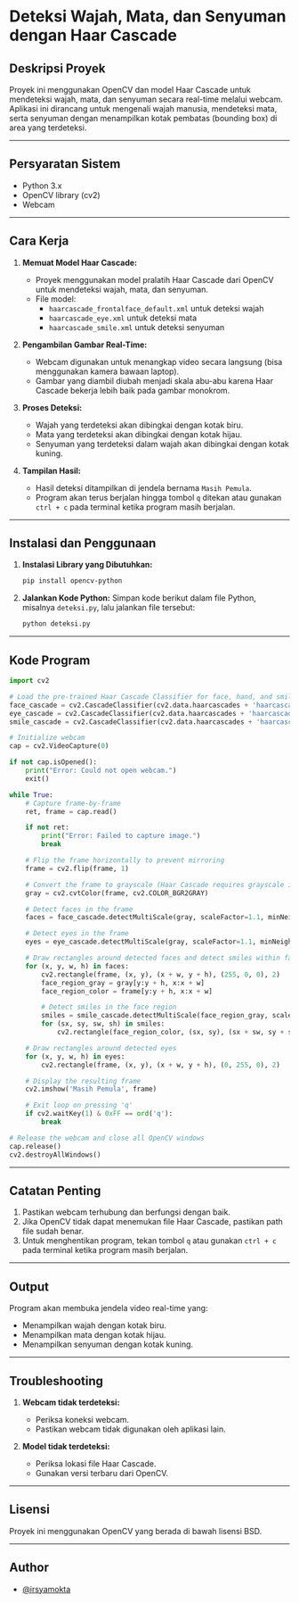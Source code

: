 # Deteksi Wajah, Mata, dan Senyuman dengan Haar Cascade

## Deskripsi Proyek
Proyek ini menggunakan OpenCV dan model Haar Cascade untuk mendeteksi wajah, mata, dan senyuman secara real-time melalui webcam. Aplikasi ini dirancang untuk mengenali wajah manusia, mendeteksi mata, serta senyuman dengan menampilkan kotak pembatas (bounding box) di area yang terdeteksi.

---

## Persyaratan Sistem
- Python 3.x
- OpenCV library (cv2)
- Webcam

---

## Cara Kerja
1. **Memuat Model Haar Cascade:**
   - Proyek menggunakan model pralatih Haar Cascade dari OpenCV untuk mendeteksi wajah, mata, dan senyuman.
   - File model:
     - `haarcascade_frontalface_default.xml` untuk deteksi wajah
     - `haarcascade_eye.xml` untuk deteksi mata
     - `haarcascade_smile.xml` untuk deteksi senyuman

2. **Pengambilan Gambar Real-Time:**
   - Webcam digunakan untuk menangkap video secara langsung (bisa menggunakan kamera bawaan laptop).
   - Gambar yang diambil diubah menjadi skala abu-abu karena Haar Cascade bekerja lebih baik pada gambar monokrom.

3. **Proses Deteksi:**
   - Wajah yang terdeteksi akan dibingkai dengan kotak biru.
   - Mata yang terdeteksi akan dibingkai dengan kotak hijau.
   - Senyuman yang terdeteksi dalam wajah akan dibingkai dengan kotak kuning.

4. **Tampilan Hasil:**
   - Hasil deteksi ditampilkan di jendela bernama `Masih Pemula`.
   - Program akan terus berjalan hingga tombol `q` ditekan atau gunakan `ctrl + c` pada terminal ketika program masih berjalan.

---

## Instalasi dan Penggunaan
1. **Instalasi Library yang Dibutuhkan:**
   ```bash
   pip install opencv-python
   ```

2. **Jalankan Kode Python:**
   Simpan kode berikut dalam file Python, misalnya `deteksi.py`, lalu jalankan file tersebut:
   ```bash
   python deteksi.py
   ```

---

## Kode Program
```python
import cv2

# Load the pre-trained Haar Cascade Classifier for face, hand, and smile detection
face_cascade = cv2.CascadeClassifier(cv2.data.haarcascades + 'haarcascade_frontalface_default.xml')
eye_cascade = cv2.CascadeClassifier(cv2.data.haarcascades + 'haarcascade_eye.xml') 
smile_cascade = cv2.CascadeClassifier(cv2.data.haarcascades + 'haarcascade_smile.xml')

# Initialize webcam
cap = cv2.VideoCapture(0) 

if not cap.isOpened():
    print("Error: Could not open webcam.")
    exit()

while True:
    # Capture frame-by-frame
    ret, frame = cap.read()

    if not ret:
        print("Error: Failed to capture image.")
        break

    # Flip the frame horizontally to prevent mirroring
    frame = cv2.flip(frame, 1)

    # Convert the frame to grayscale (Haar Cascade requires grayscale image)
    gray = cv2.cvtColor(frame, cv2.COLOR_BGR2GRAY)

    # Detect faces in the frame
    faces = face_cascade.detectMultiScale(gray, scaleFactor=1.1, minNeighbors=5, minSize=(30, 30))

    # Detect eyes in the frame
    eyes = eye_cascade.detectMultiScale(gray, scaleFactor=1.1, minNeighbors=5, minSize=(30, 30))

    # Draw rectangles around detected faces and detect smiles within faces
    for (x, y, w, h) in faces:
        cv2.rectangle(frame, (x, y), (x + w, y + h), (255, 0, 0), 2)
        face_region_gray = gray[y:y + h, x:x + w]
        face_region_color = frame[y:y + h, x:x + w]

        # Detect smiles in the face region
        smiles = smile_cascade.detectMultiScale(face_region_gray, scaleFactor=1.7, minNeighbors=22, minSize=(25, 25))
        for (sx, sy, sw, sh) in smiles:
            cv2.rectangle(face_region_color, (sx, sy), (sx + sw, sy + sh), (0, 255, 255), 2)

    # Draw rectangles around detected eyes
    for (x, y, w, h) in eyes:
        cv2.rectangle(frame, (x, y), (x + w, y + h), (0, 255, 0), 2)

    # Display the resulting frame
    cv2.imshow('Masih Pemula', frame)

    # Exit loop on pressing 'q'
    if cv2.waitKey(1) & 0xFF == ord('q'):
        break

# Release the webcam and close all OpenCV windows
cap.release()
cv2.destroyAllWindows()
```

---

## Catatan Penting
1. Pastikan webcam terhubung dan berfungsi dengan baik.
2. Jika OpenCV tidak dapat menemukan file Haar Cascade, pastikan path file sudah benar.
3. Untuk menghentikan program, tekan tombol `q` atau gunakan `ctrl + c` pada terminal ketika program masih berjalan.

---

## Output
Program akan membuka jendela video real-time yang:
- Menampilkan wajah dengan kotak biru.
- Menampilkan mata dengan kotak hijau.
- Menampilkan senyuman dengan kotak kuning.

---

## Troubleshooting
1. **Webcam tidak terdeteksi:**
   - Periksa koneksi webcam.
   - Pastikan webcam tidak digunakan oleh aplikasi lain.

2. **Model tidak terdeteksi:**
   - Periksa lokasi file Haar Cascade.
   - Gunakan versi terbaru dari OpenCV.

---

## Lisensi
Proyek ini menggunakan OpenCV yang berada di bawah lisensi BSD.

---

## Author
- [@irsyamokta](https://github.com/irsyamokta)
